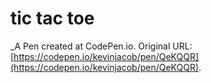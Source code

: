 # tic tac toe
 _A Pen created at CodePen.io. Original URL: [https://codepen.io/kevinjacob/pen/QeKQQR](https://codepen.io/kevinjacob/pen/QeKQQR).

 